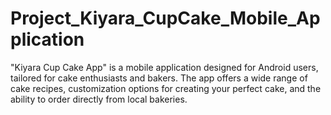 # Project_Kiyara_CupCake_Mobile_Application
"Kiyara Cup Cake App" is a mobile application designed for Android users, tailored for cake enthusiasts and bakers. The app offers a wide range of cake recipes, customization options for creating your perfect cake, and the ability to order directly from local bakeries.